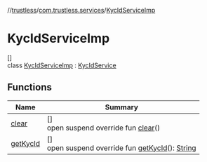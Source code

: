 //[trustless](../../../index.md)/[com.trustless.services](../index.md)/[KycIdServiceImp](index.md)

# KycIdServiceImp

[]\
class [KycIdServiceImp](index.md) : [KycIdService](../-kyc-id-service/index.md)

## Functions

| Name | Summary |
|---|---|
| [clear](clear.md) | []<br>open suspend override fun [clear](clear.md)() |
| [getKycId](get-kyc-id.md) | []<br>open suspend override fun [getKycId](get-kyc-id.md)(): [String](https://kotlinlang.org/api/latest/jvm/stdlib/kotlin/-string/index.html) |
